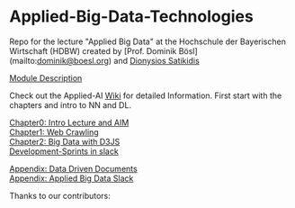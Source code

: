 # Applied-Big-Data-Technologies
Repo for the lecture "Applied Big Data" at the Hochschule der Bayerischen Wirtschaft (HDBW) created by [Prof. Dominik Bösl] (mailto:dominik@boesl.org) and [Dionysios Satikidis](mailto:dionysios.satikidis@gmail.com) 

[Module Description]()</br>

Check out the Applied-AI [Wiki](https://github.com/MrDio/Applied-Big-Data-Technologies/wiki) for detailed Information. First start with the chapters and intro to NN and DL.

[Chapter0: Intro Lecture and AIM](https://github.com/MrDio/Applied-Big-Data-Technologies/wiki/0.1-Aims-and-Objectives)</br>
[Chapter1: Web Crawling](https://github.com/MrDio/Applied-Big-Data-Technologies/wiki/1.-Web-Crawler)</br>
[Chapter2: Big Data with D3JS](https://github.com/MrDio/Applied-Big-Data-Technologies/wiki/2.-Big-Data-with-d3js)</br>
[Development-Sprints in slack]()</br>


[Appendix: Data Driven Documents](https://github.com/d3/d3)</br>
[Appendix: Applied Big Data Slack](applied-big-data.slack.com)</br>

Thanks to our contributors:
</br>
